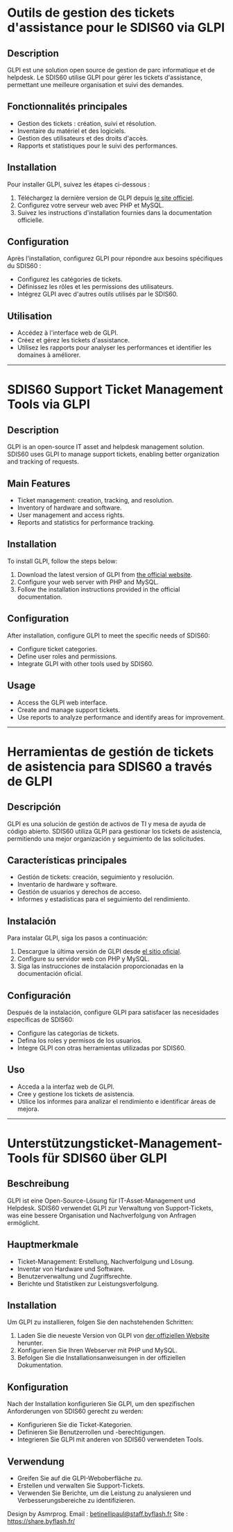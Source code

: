 # Outils de gestion des tickets d'assistance pour le SDIS60 via GLPI

## Description
GLPI est une solution open source de gestion de parc informatique et de helpdesk. Le SDIS60 utilise GLPI pour gérer les tickets d'assistance, permettant une meilleure organisation et suivi des demandes.

## Fonctionnalités principales
- Gestion des tickets : création, suivi et résolution.
- Inventaire du matériel et des logiciels.
- Gestion des utilisateurs et des droits d'accès.
- Rapports et statistiques pour le suivi des performances.

## Installation
Pour installer GLPI, suivez les étapes ci-dessous :
1. Téléchargez la dernière version de GLPI depuis [le site officiel](https://glpi-install.fr/).
2. Configurez votre serveur web avec PHP et MySQL.
3. Suivez les instructions d'installation fournies dans la documentation officielle.

## Configuration
Après l'installation, configurez GLPI pour répondre aux besoins spécifiques du SDIS60 :
- Configurez les catégories de tickets.
- Définissez les rôles et les permissions des utilisateurs.
- Intégrez GLPI avec d'autres outils utilisés par le SDIS60.

## Utilisation
- Accédez à l'interface web de GLPI.
- Créez et gérez les tickets d'assistance.
- Utilisez les rapports pour analyser les performances et identifier les domaines à améliorer.

---

# SDIS60 Support Ticket Management Tools via GLPI

## Description
GLPI is an open-source IT asset and helpdesk management solution. SDIS60 uses GLPI to manage support tickets, enabling better organization and tracking of requests.

## Main Features
- Ticket management: creation, tracking, and resolution.
- Inventory of hardware and software.
- User management and access rights.
- Reports and statistics for performance tracking.

## Installation
To install GLPI, follow the steps below:
1. Download the latest version of GLPI from [the official website](https://glpi-install.fr/).
2. Configure your web server with PHP and MySQL.
3. Follow the installation instructions provided in the official documentation.

## Configuration
After installation, configure GLPI to meet the specific needs of SDIS60:
- Configure ticket categories.
- Define user roles and permissions.
- Integrate GLPI with other tools used by SDIS60.

## Usage
- Access the GLPI web interface.
- Create and manage support tickets.
- Use reports to analyze performance and identify areas for improvement.

---

# Herramientas de gestión de tickets de asistencia para SDIS60 a través de GLPI

## Descripción
GLPI es una solución de gestión de activos de TI y mesa de ayuda de código abierto. SDIS60 utiliza GLPI para gestionar los tickets de asistencia, permitiendo una mejor organización y seguimiento de las solicitudes.

## Características principales
- Gestión de tickets: creación, seguimiento y resolución.
- Inventario de hardware y software.
- Gestión de usuarios y derechos de acceso.
- Informes y estadísticas para el seguimiento del rendimiento.

## Instalación
Para instalar GLPI, siga los pasos a continuación:
1. Descargue la última versión de GLPI desde [el sitio oficial](https://glpi-install.fr/).
2. Configure su servidor web con PHP y MySQL.
3. Siga las instrucciones de instalación proporcionadas en la documentación oficial.

## Configuración
Después de la instalación, configure GLPI para satisfacer las necesidades específicas de SDIS60:
- Configure las categorías de tickets.
- Defina los roles y permisos de los usuarios.
- Integre GLPI con otras herramientas utilizadas por SDIS60.

## Uso
- Acceda a la interfaz web de GLPI.
- Cree y gestione los tickets de asistencia.
- Utilice los informes para analizar el rendimiento e identificar áreas de mejora.

---

# Unterstützungsticket-Management-Tools für SDIS60 über GLPI

## Beschreibung
GLPI ist eine Open-Source-Lösung für IT-Asset-Management und Helpdesk. SDIS60 verwendet GLPI zur Verwaltung von Support-Tickets, was eine bessere Organisation und Nachverfolgung von Anfragen ermöglicht.

## Hauptmerkmale
- Ticket-Management: Erstellung, Nachverfolgung und Lösung.
- Inventar von Hardware und Software.
- Benutzerverwaltung und Zugriffsrechte.
- Berichte und Statistiken zur Leistungsverfolgung.

## Installation
Um GLPI zu installieren, folgen Sie den nachstehenden Schritten:
1. Laden Sie die neueste Version von GLPI von [der offiziellen Website](https://glpi-install.fr/) herunter.
2. Konfigurieren Sie Ihren Webserver mit PHP und MySQL.
3. Befolgen Sie die Installationsanweisungen in der offiziellen Dokumentation.

## Konfiguration
Nach der Installation konfigurieren Sie GLPI, um den spezifischen Anforderungen von SDIS60 gerecht zu werden:
- Konfigurieren Sie die Ticket-Kategorien.
- Definieren Sie Benutzerrollen und -berechtigungen.
- Integrieren Sie GLPI mit anderen von SDIS60 verwendeten Tools.

## Verwendung
- Greifen Sie auf die GLPI-Weboberfläche zu.
- Erstellen und verwalten Sie Support-Tickets.
- Verwenden Sie Berichte, um die Leistung zu analysieren und Verbesserungsbereiche zu identifizieren.


Design by Asmrprog.
Email : betinellipaul@staff.byflash.fr
Site : https://share.byflash.fr/
